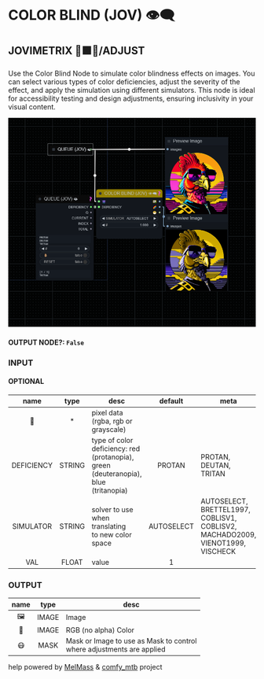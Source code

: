 # COLOR BLIND (JOV) 👁‍🗨

## JOVIMETRIX 🔺🟩🔵/ADJUST

Use the Color Blind Node to simulate color blindness effects on images. You can select various types of color deficiencies, adjust the severity of the effect, and apply the simulation using different simulators. This node is ideal for accessibility testing and design adjustments, ensuring inclusivity in your visual content.

![COLOR BLIND](https://raw.githubusercontent.com/Amorano/Jovimetrix-examples/master/node/COLOR%20BLIND/COLOR%20BLIND.png)

#### OUTPUT NODE?: `False`

### INPUT

#### OPTIONAL

name | type | desc | default | meta
:---:|:---:|---|:---:|---
👾 | * | pixel data (rgba, rgb or<br>grayscale) |  | 
DEFICIENCY | STRING | type of color deficiency: red<br>(protanopia), green<br>(deuteranopia), blue<br>(tritanopia) | PROTAN | PROTAN, DEUTAN, TRITAN
SIMULATOR | STRING | solver to use when translating<br>to new color space | AUTOSELECT | AUTOSELECT, BRETTEL1997,<br>COBLISV1, COBLISV2, MACHADO2009,<br>VIENOT1999, VISCHECK
VAL | FLOAT | value | 1 | 

### OUTPUT

name | type | desc
:---:|:---:|---
🖼️ | IMAGE | Image 
🌈 | IMAGE | RGB (no alpha) Color 
😷 | MASK | Mask or Image to use as Mask to control<br>where adjustments are applied 

help powered by [MelMass](https://github.com/melMass) & [comfy_mtb](https://github.com/melMass/comfy_mtb) project